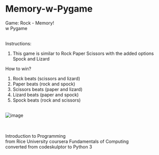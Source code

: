 # Memory-w-Pygame

Game: Rock - Memory!<br>
w Pygame<br><br>

Instructions:<br>
1. This game is similar to Rock Paper Scissors with the added options Spock and Lizard<br>

How to win?<br>
1. Rock beats (scissors and lizard)
2. Paper beats (rock and spock)
3. Scissors beats (paper and lizard)
4. Lizard beats (paper and spock)
5. Spock beats (rock and scissors)
<br><br>

![image](https://user-images.githubusercontent.com/98131995/210922150-7f49c442-d42c-4107-bdcb-17fc779d6abc.png)

<br><br>
Introduction to Programming<br>
from Rice University coursera Fundamentals of Computing<br>
converted from codeskulptor to Python 3
